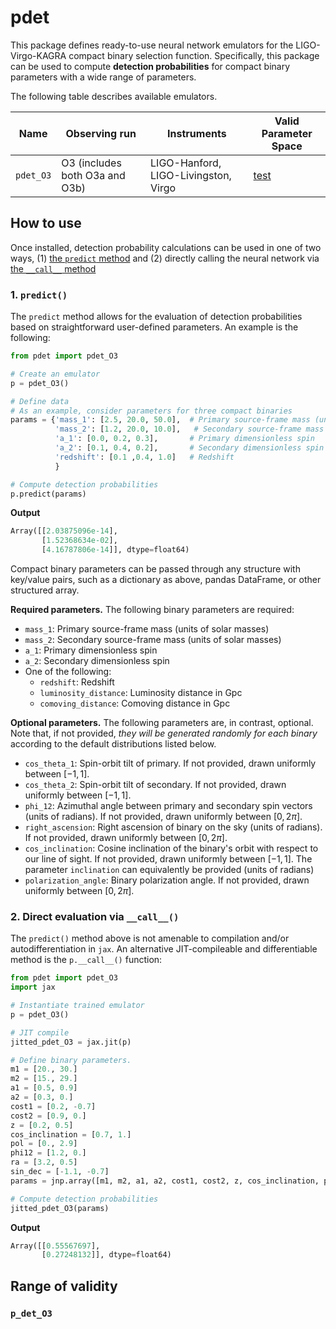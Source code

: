 # pdet

This package defines ready-to-use neural network emulators for the LIGO-Virgo-KAGRA compact binary selection function.
Specifically, this package can be used to compute **detection probabilities** for compact binary parameters with a wide range of parameters.

The following table describes available emulators.

| Name | Observing run | Instruments | Valid Parameter Space |
| ---- | ------------- | ----------- | --------------------- |
| `pdet_O3` | O3 (includes both O3a and O3b) | LIGO-Hanford, LIGO-Livingston, Virgo | [test](#p_det_o3)

## How to use

Once installed, detection probability calculations can be used in one of two ways, (1) [the `predict` method](#1-predict) and (2) directly calling the neural network via [the `__call__` method](#2-direct-evaluation-via-__call__)

### 1. `predict()`

The `predict` method allows for the evaluation of detection probabilities based on straightforward user-defined parameters.
An example is the following:

```python
from pdet import pdet_O3

# Create an emulator
p = pdet_O3()

# Define data
# As an example, consider parameters for three compact binaries
params = {'mass_1': [2.5, 20.0, 50.0],  # Primary source-frame mass (units Msun)
          'mass_2': [1.2, 20.0, 10.0],   # Secondary source-frame mass (units Msun)
          'a_1': [0.0, 0.2, 0.3],       # Primary dimensionless spin
          'a_2': [0.1, 0.4, 0.2],       # Secondary dimensionless spin
          'redshift': [0.1 ,0.4, 1.0]   # Redshift
          }

# Compute detection probabilities
p.predict(params)
```

**Output**

```python
Array([[2.03875096e-14],
       [1.52368634e-02],
       [4.16787806e-14]], dtype=float64)
```

Compact binary parameters can be passed through any structure with key/value pairs, such as a dictionary as above, pandas DataFrame, or other structured array.

**Required parameters.** The following binary parameters are required:

* `mass_1`: Primary source-frame mass (units of solar masses)
* `mass_2`: Secondary source-frame mass (units of solar masses)
* `a_1`: Primary dimensionless spin
* `a_2`: Secondary dimensionless spin
* One of the following:
  * `redshift`: Redshift
  * `luminosity_distance`: Luminosity distance in Gpc
  * `comoving_distance`: Comoving distance in Gpc

**Optional parameters.**
The following parameters are, in contrast, optional.
Note that, if not provided, *they will be generated randomly for each binary* according to the default distributions listed below.

* `cos_theta_1`: Spin-orbit tilt of primary. If not provided, drawn uniformly between $`[-1,1]`$.
* `cos_theta_2`: Spin-orbit tilt of secondary. If not provided, drawn uniformly between $`[-1,1]`$.
* `phi_12`: Azimuthal angle between primary and secondary spin vectors (units of radians). If not provided, drawn uniformly between $`[0,2\pi]`$.
* `right_ascension`: Right ascension of binary on the sky (units of radians). If not provided, drawn uniformly between $`[0,2\pi]`$.
* `cos_inclination`: Cosine inclination of the binary's orbit with respect to our line of sight. If not provided, drawn uniformly between $`[-1,1]`$. The parameter `inclination` can equivalently be provided (units of radians)
* `polarization_angle`: Binary polarization angle. If not provided, drawn uniformly between $`[0,2\pi]`$.

### 2. Direct evaluation via `__call__()`

The `predict()` method above is not amenable to compilation and/or autodifferentiation in `jax`.
An alternative JIT-compileable and differentiable method is the `p.__call__()` function:

```python
from pdet import pdet_O3
import jax

# Instantiate trained emulator
p = pdet_O3()

# JIT compile
jitted_pdet_O3 = jax.jit(p)

# Define binary parameters.
m1 = [20., 30.]
m2 = [15., 29.]
a1 = [0.5, 0.9]
a2 = [0.3, 0.]
cost1 = [0.2, -0.7]
cost2 = [0.9, 0.]
z = [0.2, 0.5]
cos_inclination = [0.7, 1.]
pol = [0., 2.9]
phi12 = [1.2, 0.]
ra = [3.2, 0.5]
sin_dec = [-1.1, -0.7]
params = jnp.array([m1, m2, a1, a2, cost1, cost2, z, cos_inclination, pol, phi12, ra, sin_dec])

# Compute detection probabilities
jitted_pdet_O3(params)
```

**Output**

```python
Array([[0.55567697],
       [0.27248132]], dtype=float64)
```

## Range of validity

### `p_det_O3`
